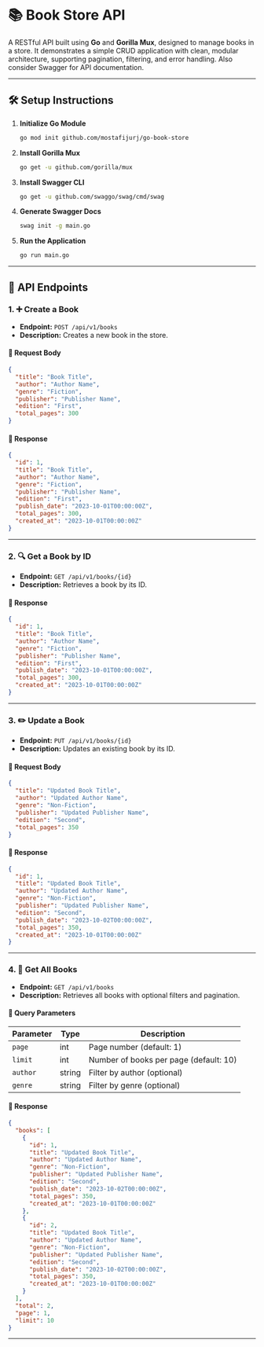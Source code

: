 # 📚 Book Store API

A RESTful API built using **Go** and **Gorilla Mux**, designed to manage books in a store. It demonstrates a simple CRUD
application with clean, modular architecture, supporting pagination, filtering, and error handling. Also consider
Swagger for API documentation.

---

## 🛠️ Setup Instructions

1. **Initialize Go Module**
   ```bash
   go mod init github.com/mostafijurj/go-book-store
   ```

2. **Install Gorilla Mux**
   ```bash
   go get -u github.com/gorilla/mux
   ```

3. **Install Swagger CLI**
   ```bash
   go get -u github.com/swaggo/swag/cmd/swag
   ```

4. **Generate Swagger Docs**
   ```bash
   swag init -g main.go
   ```

5. **Run the Application**
   ```bash
   go run main.go
   ```

---

## 📘 API Endpoints

### 1. ➕ Create a Book

- **Endpoint:** `POST /api/v1/books`
- **Description:** Creates a new book in the store.

#### 🔸 Request Body

```json
{
  "title": "Book Title",
  "author": "Author Name",
  "genre": "Fiction",
  "publisher": "Publisher Name",
  "edition": "First",
  "total_pages": 300
}
```

#### 🔹 Response

```json
{
  "id": 1,
  "title": "Book Title",
  "author": "Author Name",
  "genre": "Fiction",
  "publisher": "Publisher Name",
  "edition": "First",
  "publish_date": "2023-10-01T00:00:00Z",
  "total_pages": 300,
  "created_at": "2023-10-01T00:00:00Z"
}
```

---

### 2. 🔍 Get a Book by ID

- **Endpoint:** `GET /api/v1/books/{id}`
- **Description:** Retrieves a book by its ID.

#### 🔹 Response

```json
{
  "id": 1,
  "title": "Book Title",
  "author": "Author Name",
  "genre": "Fiction",
  "publisher": "Publisher Name",
  "edition": "First",
  "publish_date": "2023-10-01T00:00:00Z",
  "total_pages": 300,
  "created_at": "2023-10-01T00:00:00Z"
}
```

---

### 3. ✏️ Update a Book

- **Endpoint:** `PUT /api/v1/books/{id}`
- **Description:** Updates an existing book by its ID.

#### 🔸 Request Body

```json
{
  "title": "Updated Book Title",
  "author": "Updated Author Name",
  "genre": "Non-Fiction",
  "publisher": "Updated Publisher Name",
  "edition": "Second",
  "total_pages": 350
}
```

#### 🔹 Response

```json
{
  "id": 1,
  "title": "Updated Book Title",
  "author": "Updated Author Name",
  "genre": "Non-Fiction",
  "publisher": "Updated Publisher Name",
  "edition": "Second",
  "publish_date": "2023-10-02T00:00:00Z",
  "total_pages": 350,
  "created_at": "2023-10-01T00:00:00Z"
}
```

---

### 4. 📄 Get All Books

- **Endpoint:** `GET /api/v1/books`
- **Description:** Retrieves all books with optional filters and pagination.

#### 🔸 Query Parameters

| Parameter | Type   | Description                            |
|-----------|--------|----------------------------------------|
| `page`    | int    | Page number (default: 1)               |
| `limit`   | int    | Number of books per page (default: 10) |
| `author`  | string | Filter by author (optional)            |
| `genre`   | string | Filter by genre (optional)             |

#### 🔹 Response

```json
{
  "books": [
    {
      "id": 1,
      "title": "Updated Book Title",
      "author": "Updated Author Name",
      "genre": "Non-Fiction",
      "publisher": "Updated Publisher Name",
      "edition": "Second",
      "publish_date": "2023-10-02T00:00:00Z",
      "total_pages": 350,
      "created_at": "2023-10-01T00:00:00Z"
    },
    {
      "id": 2,
      "title": "Updated Book Title",
      "author": "Updated Author Name",
      "genre": "Non-Fiction",
      "publisher": "Updated Publisher Name",
      "edition": "Second",
      "publish_date": "2023-10-02T00:00:00Z",
      "total_pages": 350,
      "created_at": "2023-10-01T00:00:00Z"
    }
  ],
  "total": 2,
  "page": 1,
  "limit": 10
}
```

---
